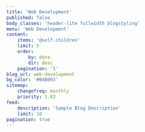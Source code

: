 ```yaml
---
title: 'Web Development'
published: false
body_classes: 'header-lite fullwidth blogstyling'
menu: 'Web Development'
content:
    items: '@self.children'
    limit: 5
    order:
        by: date
        dir: desc
    pagination: '1'
blog_url: web-development
bg_color: '#B4B093'
sitemap:
    changefreq: monthly
    priority: 1.03
feed:
    description: 'Sample Blog Description'
    limit: 10
pagination: true
---
```


